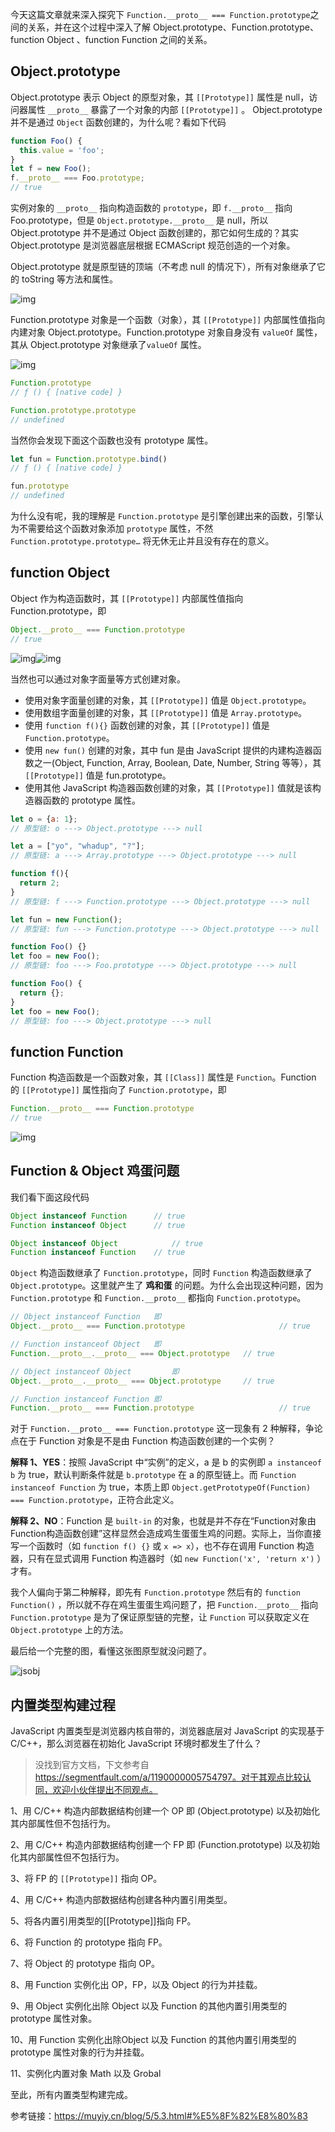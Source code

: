 今天这篇文章就来深入探究下 `Function.__proto__ === Function.prototype`之间的关系，并在这个过程中深入了解 Object.prototype、Function.prototype、function Object 、function Function 之间的关系。

## Object.prototype

Object.prototype 表示 Object 的原型对象，其 `[[Prototype]]` 属性是 null，访问器属性 `__proto__` 暴露了一个对象的内部 `[[Prototype]]` 。 Object.prototype 并不是通过 `Object` 函数创建的，为什么呢？看如下代码

```js
function Foo() {
  this.value = 'foo';
}
let f = new Foo();
f.__proto__ === Foo.prototype;
// true
```

实例对象的 `__proto__` 指向构造函数的 `prototype`，即 `f.__proto__` 指向 Foo.prototype，但是 `Object.prototype.__proto__` 是 null，所以 Object.prototype 并不是通过 Object 函数创建的，那它如何生成的？其实 Object.prototype 是浏览器底层根据 ECMAScript 规范创造的一个对象。

Object.prototype 就是原型链的顶端（不考虑 null 的情况下），所有对象继承了它的 toString 等方法和属性。

![img](%E6%B7%B1%E5%85%A5%E6%8E%A2%E7%A9%B6%20Function%20&%20Object%E7%9A%84%E5%8E%9F%E5%9E%8B%E9%97%AE%E9%A2%98.assets/20191215220242.png)

Function.prototype 对象是一个函数（对象），其 `[[Prototype]]` 内部属性值指向内建对象 Object.prototype。Function.prototype 对象自身没有 `valueOf` 属性，其从 Object.prototype 对象继承了`valueOf` 属性。

![img](%E6%B7%B1%E5%85%A5%E6%8E%A2%E7%A9%B6%20Function%20&%20Object%E7%9A%84%E5%8E%9F%E5%9E%8B%E9%97%AE%E9%A2%98.assets/20191215220335.png)

```js
Function.prototype
// ƒ () { [native code] }

Function.prototype.prototype
// undefined
```

当然你会发现下面这个函数也没有 prototype 属性。

```js
let fun = Function.prototype.bind()
// ƒ () { [native code] }

fun.prototype
// undefined
```

为什么没有呢，我的理解是 `Function.prototype` 是引擎创建出来的函数，引擎认为不需要给这个函数对象添加 `prototype` 属性，不然 `Function.prototype.prototype…` 将无休无止并且没有存在的意义。

## function Object

Object 作为构造函数时，其 `[[Prototype]]` 内部属性值指向 Function.prototype，即

```js
Object.__proto__ === Function.prototype
// true
```

![img](%E6%B7%B1%E5%85%A5%E6%8E%A2%E7%A9%B6%20Function%20&%20Object%E7%9A%84%E5%8E%9F%E5%9E%8B%E9%97%AE%E9%A2%98.assets/20191215220404.png)![img](%E6%B7%B1%E5%85%A5%E6%8E%A2%E7%A9%B6%20Function%20&%20Object%E7%9A%84%E5%8E%9F%E5%9E%8B%E9%97%AE%E9%A2%98.assets/20191215220424.png)

当然也可以通过对象字面量等方式创建对象。

- 使用对象字面量创建的对象，其 `[[Prototype]]` 值是 `Object.prototype`。
- 使用数组字面量创建的对象，其 `[[Prototype]]` 值是 `Array.prototype`。
- 使用 `function f(){}` 函数创建的对象，其 `[[Prototype]]` 值是 `Function.prototype`。
- 使用 `new fun()` 创建的对象，其中 fun 是由 JavaScript 提供的内建构造器函数之一(Object, Function, Array, Boolean, Date, Number, String 等等），其 `[[Prototype]]` 值是 fun.prototype。
- 使用其他 JavaScript 构造器函数创建的对象，其 `[[Prototype]]` 值就是该构造器函数的 prototype 属性。

```js
let o = {a: 1};
// 原型链:	o ---> Object.prototype ---> null

let a = ["yo", "whadup", "?"];
// 原型链:	a ---> Array.prototype ---> Object.prototype ---> null

function f(){
  return 2;
}
// 原型链:	f ---> Function.prototype ---> Object.prototype ---> null

let fun = new Function();
// 原型链:	fun ---> Function.prototype ---> Object.prototype ---> null

function Foo() {}
let foo = new Foo();
// 原型链:	foo ---> Foo.prototype ---> Object.prototype ---> null

function Foo() {
  return {};
}
let foo = new Foo();
// 原型链:	foo ---> Object.prototype ---> null
```

## function Function

Function 构造函数是一个函数对象，其 `[[Class]]` 属性是 `Function`。Function 的 `[[Prototype]]` 属性指向了 `Function.prototype`，即

```js
Function.__proto__ === Function.prototype
// true
```

![img](%E6%B7%B1%E5%85%A5%E6%8E%A2%E7%A9%B6%20Function%20&%20Object%E7%9A%84%E5%8E%9F%E5%9E%8B%E9%97%AE%E9%A2%98.assets/20191215220504.png)

## Function & Object 鸡蛋问题

我们看下面这段代码

```js
Object instanceof Function 		// true
Function instanceof Object 		// true

Object instanceof Object 			// true
Function instanceof Function 	// true
```

`Object` 构造函数继承了 `Function.prototype`，同时 `Function` 构造函数继承了`Object.prototype`。这里就产生了 **鸡和蛋** 的问题。为什么会出现这种问题，因为 `Function.prototype` 和 `Function.__proto__` 都指向 `Function.prototype`。

```js
// Object instanceof Function 	即
Object.__proto__ === Function.prototype 					// true

// Function instanceof Object 	即
Function.__proto__.__proto__ === Object.prototype	// true

// Object instanceof Object 		即 			
Object.__proto__.__proto__ === Object.prototype 	// true

// Function instanceof Function 即	
Function.__proto__ === Function.prototype					// true
```

对于 `Function.__proto__ === Function.prototype` 这一现象有 2 种解释，争论点在于 Function 对象是不是由 Function 构造函数创建的一个实例？

**解释 1、YES**：按照 JavaScript 中“实例”的定义，a 是 b 的实例即 `a instanceof b` 为 true，默认判断条件就是 `b.prototype` 在 a 的原型链上。而 `Function instanceof Function` 为 true，本质上即 `Object.getPrototypeOf(Function) === Function.prototype`，正符合此定义。

**解释 2、NO**：Function 是 `built-in` 的对象，也就是并不存在“Function对象由Function构造函数创建”这样显然会造成鸡生蛋蛋生鸡的问题。实际上，当你直接写一个函数时（如 `function f() {}` 或 `x => x`），也不存在调用 Function 构造器，只有在显式调用 Function 构造器时（如 `new Function('x', 'return x')` ）才有。

我个人偏向于第二种解释，即先有 `Function.prototype` 然后有的 `function Function()` ，所以就不存在鸡生蛋蛋生鸡问题了，把 `Function.__proto__` 指向 `Function.prototype` 是为了保证原型链的完整，让 `Function` 可以获取定义在 `Object.prototype` 上的方法。

最后给一个完整的图，看懂这张图原型就没问题了。

![jsobj](%E6%B7%B1%E5%85%A5%E6%8E%A2%E7%A9%B6%20Function%20&%20Object%E7%9A%84%E5%8E%9F%E5%9E%8B%E9%97%AE%E9%A2%98.assets/2019-07-24-060321.jpg)

## 内置类型构建过程

JavaScript 内置类型是浏览器内核自带的，浏览器底层对 JavaScript 的实现基于 C/C++，那么浏览器在初始化 JavaScript 环境时都发生了什么？

> 没找到官方文档，下文参考自 https://segmentfault.com/a/1190000005754797。对于其观点比较认同，欢迎小伙伴提出不同观点。

1、用 C/C++ 构造内部数据结构创建一个 OP 即 (Object.prototype) 以及初始化其内部属性但不包括行为。

2、用 C/C++ 构造内部数据结构创建一个 FP 即 (Function.prototype) 以及初始化其内部属性但不包括行为。

3、将 FP 的 `[[Prototype]]` 指向 OP。

4、用 C/C++ 构造内部数据结构创建各种内置引用类型。

5、将各内置引用类型的[[Prototype]]指向 FP。

6、将 Function 的 prototype 指向 FP。

7、将 Object 的 prototype 指向 OP。

8、用 Function 实例化出 OP，FP，以及 Object 的行为并挂载。

9、用 Object 实例化出除 Object 以及 Function 的其他内置引用类型的 prototype 属性对象。

10、用 Function 实例化出除Object 以及 Function 的其他内置引用类型的 prototype 属性对象的行为并挂载。

11、实例化内置对象 Math 以及 Grobal

至此，所有内置类型构建完成。

参考链接：https://muyiy.cn/blog/5/5.3.html#%E5%8F%82%E8%80%83

